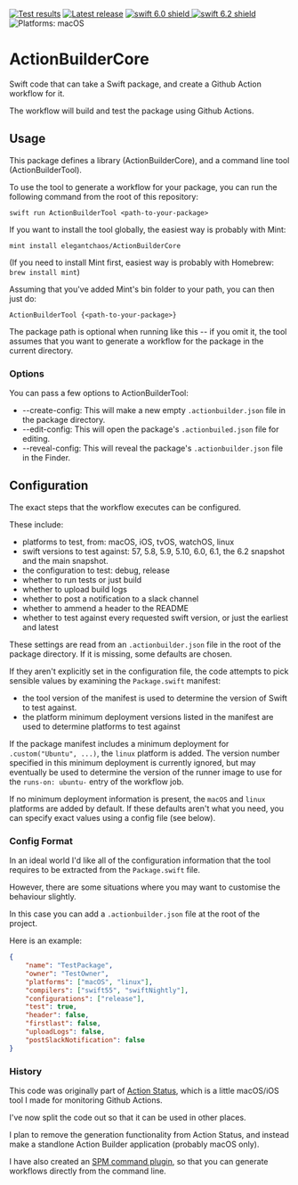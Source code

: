<!-- Header Generated by ActionBuilderTool 2.1.0 (86) -->
<!-- See https://github.com/elegantchaos/ActionBuilderCore for more details. -->

[![Test results][tests shield]][actions] [![Latest release][release shield]][releases] [![swift 6.0 shield] ![swift 6.2 shield]][swift] ![Platforms: macOS][platforms shield]

[release shield]: https://img.shields.io/github/v/release/elegantchaos/ActionBuilderCore
[platforms shield]: https://img.shields.io/badge/platforms-macOS-lightgrey.svg?style=flat "macOS"
[tests shield]: https://github.com/elegantchaos/ActionBuilderCore/workflows/Tests/badge.svg
[swift 6.0 shield]: https://img.shields.io/badge/swift-6.0-F05138.svg "Swift 6.0"
[swift 6.2 shield]: https://img.shields.io/badge/swift-6.2-F05138.svg "Swift 6.2"

[swift]: https://swift.org
[releases]: https://github.com/elegantchaos/ActionBuilderCore/releases
[actions]: https://github.com/elegantchaos/ActionBuilderCore/actions

<!-- End of ActionBuilderTool Header -->

# ActionBuilderCore

Swift code that can take a Swift package, and create a Github Action workflow for it.

The workflow will build and test the package using Github Actions.

## Usage

This package defines a library (ActionBuilderCore), and a command line tool (ActionBuilderTool).

To use the tool to generate a workflow for your package, you can run the following command
from the root of this repository:

```shell
swift run ActionBuilderTool <path-to-your-package>
```

If you want to install the tool globally, the easiest way is probably with Mint:

```shell
mint install elegantchaos/ActionBuilderCore
```

(If you need to install Mint first, easiest way is probably with Homebrew: `brew install mint`)

Assuming that you've added Mint's bin folder to your path, you can then just do:

```shell
ActionBuilderTool {<path-to-your-package>}
```

The package path is optional when running like this -- if you omit it, the tool assumes that you want to generate a workflow for the package in the current directory.

### Options

You can pass a few options to ActionBuilderTool:

- --create-config: This will make a new empty `.actionbuilder.json` file in the package directory.
- --edit-config: This will open the package's `.actionbuiled.json` file for editing.
- --reveal-config: This will reveal the package's `.actionbuilder.json` file in the Finder.

## Configuration

The exact steps that the workflow executes can be configured.

These include: 

- platforms to test, from: macOS, iOS, tvOS, watchOS, linux
- swift versions to test against: 57, 5.8, 5.9, 5.10, 6.0, 6.1, the 6.2 snapshot and the main snapshot.
- the configuration to test: debug, release
- whether to run tests or just build
- whether to upload build logs
- whether to post a notification to a slack channel
- whether to ammend a header to the README
- whether to test against every requested swift version, or just the earliest and latest 

These settings are read from an `.actionbuilder.json` file in the root of the package directory. If it is missing, some defaults are chosen.

If they aren't explicitly set in the configuration file, the code attempts to pick sensible values by examining the `Package.swift` manifest:

- the tool version of the manifest is used to determine the version of Swift to test against. 
- the platform minimum deployment versions listed in the manifest are used to determine platforms to test against 

If the package manifest includes a minimum deployment for `.custom("Ubuntu", ...)`, the `linux` platform is added. The version number specified in this minimum deployment is currently ignored, but may eventually be used to determine the version of the runner
image to use for the `runs-on: ubuntu-` entry of the workflow job.

If no minimum deployment information is present, the `macOS` and `linux` platforms are added by default. If these defaults aren't what you need, you can specify exact values using a config file (see below).   

### Config Format

In an ideal world I'd like all of the configuration information that the tool requires to be extracted from the `Package.swift` file.

However, there are some situations where you may want to customise the behaviour slightly.

In this case you can add a `.actionbuilder.json` file at the root of the project.

Here is an example:

```json
{
    "name": "TestPackage",
    "owner": "TestOwner",
    "platforms": ["macOS", "linux"],
    "compilers": ["swift55", "swiftNightly"],
    "configurations": ["release"],
    "test": true,
    "header": false,
    "firstlast": false,
    "uploadLogs": false,
    "postSlackNotification": false
}
```


### History

This code was originally part of [Action Status](https://apps.apple.com/gb/app/action-status/id1498761533), which is a little macOS/iOS tool I made for monitoring Github Actions.

I've now split the code out so that it can be used in other places.

I plan to remove the generation functionality from Action Status, and instead make a standlone Action Builder application (probably macOS only).

I have also created an [SPM command plugin](https://github.com/elegantchaos/ActionBuilderPlugin), so that you can generate workflows directly from the command line.

